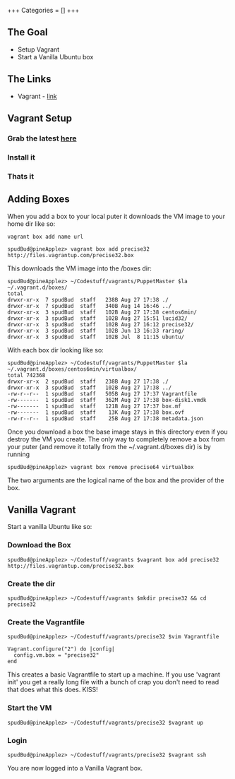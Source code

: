 +++
Categories = []
+++

## The Goal
- Setup Vagrant
- Start a Vanilla Ubuntu box




## The Links

- Vagrant - [link](http://www.vagrantup.com/)

## Vagrant Setup

### Grab the latest [here](http://downloads.vagrantup.com/)

### Install it

### Thats it

## Adding Boxes

When you add a box to your local puter it downloads the VM image to your home dir like so:

~~~
vagrant box add name url
~~~
~~~
spudBud@pineApplez> vagrant box add precise32 http://files.vagrantup.com/precise32.box
~~~
This downloads the VM image into the /boxes dir:

~~~
spudBud@pineApplez> ~/Codestuff/vagrants/PuppetMaster $la ~/.vagrant.d/boxes/
total 
drwxr-xr-x  7 spudBud  staff   238B Aug 27 17:38 ./
drwxr-xr-x  7 spudBud  staff   340B Aug 14 16:46 ../
drwxr-xr-x  3 spudBud  staff   102B Aug 27 17:38 centos6min/
drwxr-xr-x  3 spudBud  staff   102B Aug 27 15:51 lucid32/
drwxr-xr-x  3 spudBud  staff   102B Aug 27 16:12 precise32/
drwxr-xr-x  3 spudBud  staff   102B Jun 13 16:33 raring/
drwxr-xr-x  3 spudBud  staff   102B Jul  8 11:15 ubuntu/
~~~

With each box dir looking like so:

~~~
spudBud@pineApplez> ~/Codestuff/vagrants/PuppetMaster $la ~/.vagrant.d/boxes/centos6min/virtualbox/
total 742368
drwxr-xr-x  2 spudBud  staff   238B Aug 27 17:38 ./
drwxr-xr-x  3 spudBud  staff   102B Aug 27 17:38 ../
-rw-r--r--  1 spudBud  staff   505B Aug 27 17:37 Vagrantfile
-rw-------  1 spudBud  staff   362M Aug 27 17:38 box-disk1.vmdk
-rw-------  1 spudBud  staff   121B Aug 27 17:37 box.mf
-rw-------  1 spudBud  staff    13K Aug 27 17:38 box.ovf
-rw-r--r--  1 spudBud  staff    25B Aug 27 17:38 metadata.json
~~~
Once you download a box the base image stays in this directory even if you destroy the VM you create.  The only way to completely remove a box from your puter (and remove it totally from the ~/.vagrant.d/boxes dir) is by running 

~~~
spudBud@pineApplez> vagrant box remove precise64 virtualbox
~~~

The two arguments are the logical name of the box and the provider of the box.


## Vanilla Vagrant
Start a vanilla Ubuntu like so:

### Download the Box

~~~
spudBud@pineApplez> ~/Codestuff/vagrants $vagrant box add precise32 http://files.vagrantup.com/precise32.box
~~~

### Create the dir

~~~
spudBud@pineApplez> ~/Codestuff/vagrants $mkdir precise32 && cd precise32
~~~

### Create the Vagrantfile

~~~
spudBud@pineApplez> ~/Codestuff/vagrants/precise32 $vim Vagrantfile
~~~
~~~
Vagrant.configure("2") do |config|
  config.vm.box = "precise32"
end
~~~

This creates a basic Vagrantfile to start up a machine.  If you use 'vagrant init' you get a really long file with a bunch of crap you don't need to read that does what this does.  KISS!

### Start the VM

~~~
spudBud@pineApplez> ~/Codestuff/vagrants/precise32 $vagrant up
~~~

### Login

~~~
spudBud@pineApplez> ~/Codestuff/vagrants/precise32 $vagrant ssh
~~~

You are now logged into a Vanilla Vagrant box. 
